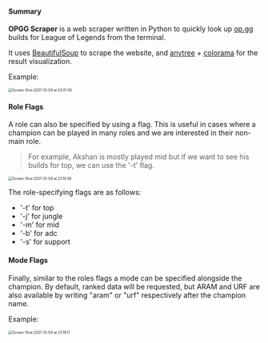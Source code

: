 #### Summary

**OPGG Scraper** is a web scraper written in Python to quickly look up [op.gg](https://www.op.gg) builds for League of Legends from the terminal.

It uses [BeautifulSoup](https://www.crummy.com/software/BeautifulSoup/) to scrape the website, and [anytree](https://github.com/c0fec0de/anytree) + [colorama](https://github.com/tartley/colorama) for the result visualization. 

Example:

<img src="/Users/faust/Desktop/Screen Shot 2021-12-04 at 23.01.45.png" alt="Screen Shot 2021-12-04 at 23.01.45" style="zoom:50%;" />

#### Role Flags

A role can also be specified by using a flag. This is useful in cases where a champion can be played in many roles and we are interested in their non-main role. 

> For example, Akshan is mostly played mid but if we want to see his builds for top, we  can use the '-t' flag. 

<img src="/Users/faust/Library/Application Support/typora-user-images/Screen Shot 2021-12-04 at 23.10.56.png" alt="Screen Shot 2021-12-04 at 23.10.56" style="zoom:50%;" />

The role-specifying flags are as follows:

* '-t' for top
* '-j' for jungle
* '-m' for mid
* '-b' for adc
* '-s' for support

#### Mode Flags

Finally, similar to the roles flags a mode can be specified alongside the champion. By default, ranked data will be requested, but ARAM and URF are also available by writing "aram" or "urf" respectively after the champion name. 

Example:

<img src="/Users/faust/Library/Application Support/typora-user-images/Screen Shot 2021-12-04 at 23.19.11.png" alt="Screen Shot 2021-12-04 at 23.19.11" style="zoom:50%;" />

